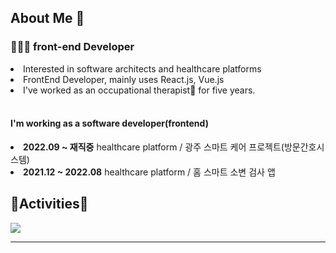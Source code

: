 <h2> About Me 👋 </h3>

<h3>👩🏻‍💻 front-end Developer</h4>
<li>Interested in software architects and healthcare platforms</li>
<li>FrontEnd Developer, mainly uses React.js, Vue.js</li>
<li>I've worked as an occupational therapist🏥 for five years.</li>
<br />
<!-- <img src="https://img.shields.io/badge/Scss-green?style=for-the-badge&logo=Sass&logoColor=CC6699"/>
<img src="https://img.shields.io/badge/arduino-green?style=for-the-badge&logo=arduino&logoColor=00979D"/>
<img src="https://img.shields.io/badge/node.js-green?style=for-the-badge&logo=nodedotjs&logoColor=339933"/>
<img src="https://img.shields.io/badge/Scss-green?style=for-the-badge&logo=Sass&logoColor=CC6699"/>
<img src="https://img.shields.io/badge/Scss-green?style=for-the-badge&logo=Sass&logoColor=CC6699"/>
<img src="https://img.shields.io/badge/Scss-green?style=for-the-badge&logo=Sass&logoColor=CC6699"/> -->

<h4>I'm working as a software developer(frontend)</h4>

<li> <strong>2022.09 ~ 재직중</strong>   healthcare platform / 광주 스마트 케어 프로젝트(방문간호시스템)</li>
<li> <strong>2021.12 ~ 2022.08</strong>  healthcare platform / 홈 스마트 소변 검사 앱</li>

<h2>🏇Activities🏇</h2>
<div><img src="https://github-readme-stats.vercel.app/api?username=Segyong56&theme=dracula&show_icons=true"></img></div>

--- 

